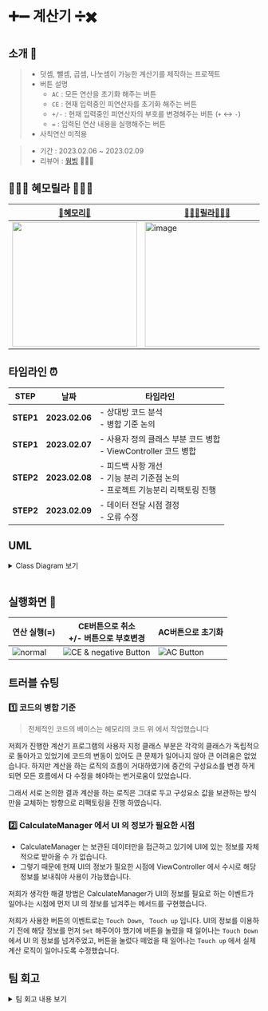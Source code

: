 # ➕➖ 계산기 ➗✖️

## 소개 🔎

> - 덧셈, 뺄셈, 곱셈, 나눗셈이 가능한 계산기를 제작하는 프로젝트 
> - 버튼 설명
>    - `AC` : 모든 연산을 초기화 해주는 버튼
>    - `CE` : 현재 입력중인 피연산자를 초기화 해주는 버튼
>    - `+/-` : 현재 입력중인 피연산자의 부호를 변경해주는 버튼 (`+` ↔︎ `-`)
>    - `=` : 입력된 연산 내용을 실행해주는 버튼
> - 사칙연산 미적용

> - 기간 : 2023.02.06 ~ 2023.02.09
> - 리뷰어 : [웡빙](https://github.com/wongbingg) 🧑🏻‍💻

## 🦹🏼‍♀️ 혜모릴라 🦹🏻‍♂️
|<center>[🦹혜모리🦹](https://github.com/hyemory)</center>|<center>[🦹🏻‍♂️릴라🦹🏻‍♂️](https://github.com/juun97)</center>| 
|---|---|
|<img src="https://github.com/hyemory/ios-calculator-app/blob/step3/images/hyemory.png?raw=true" width="250">|<img width="250" alt="image" src=https://cdn.discordapp.com/attachments/1054218081787973662/1058207490296262665/KakaoTalk_Image_2022-12-23-11-04-10.png>|

## 타임라인 ⏰

| STEP  | 날짜             | 타임라인                                                                                                                                                                     |
| --------- | ---------------- | ---------------------------------------------------------------------------------------------------------------------------------------------------------------------------- |
|**STEP1**| **2023.02.06** |- 상대방 코드 분석 </br> - 병합 기준 논의 
|**STEP1**| **2023.02.07** |- 사용자 정의 클래스 부분 코드 병합 </br> - ViewController 코드 병합 
|**STEP2**| **2023.02.08** |- 피드백 사항 개선 </br> - 기능 분리 기준점 논의 </br> - 프로젝트 기능분리 리팩토링 진행
|**STEP2**| **2023.02.09** |- 데이터 전달 시점 결정 </br> - 오류 수정

## UML

<details>
<summary> Class Diagram 보기 </summary> <br/>
<img src="https://i.imgur.com/vBtZCDH.png">
</details>
<br/>

## 실행화면 📱

|연산 실행(=)|CE버튼으로 취소 <br/> +/- 버튼으로 부호변경|AC버튼으로 초기화|
|---|---|---|
|![normal](https://github.com/hyemory/ios-calculator-app/blob/step3/images/operation_normal.gif?raw=true)|![CE & negative Button](https://github.com/hyemory/ios-calculator-app/blob/step3/images/operation_ce_negative.gif?raw=true)|![AC Button](https://github.com/hyemory/ios-calculator-app/blob/step3/images/operation_ac.gif?raw=true)|


## 트러블 슈팅

### 1️⃣ 코드의 병합 기준
> 전체적인 코드의 베이스는 혜모리의 코드 위 에서 작업했습니다

저희가 진행한 계산기 프로그램의 사용자 지정 클래스 부분은 각각의 클래스가 독립적으로 돌아가고 있었기에 코드의 변동이 있어도 큰 문제가 일어나지 않아 큰 어려움은 없었습니다.
하지만 계산을 하는 로직의 흐름이 거대하였기에 중간의 구성요소를 변경 하게되면 모든 흐름에서 다 수정을 해야하는 번거로움이 있었습니다.

그래서 서로 논의한 결과 계산을 하는 로직은 그대로 두고 구성요소 값을 보관하는 방식만을 교체하는 방향으로 리팩토링을 진행 하였습니다.


### 2️⃣ CalculateManager 에서 UI 의 정보가 필요한 시점

- CalculateManager 는 보관된 데이터만을 접근하고 있기에 UI에 있는 정보를 자체적으로 받아올 수 가 없습니다.
- 그렇기 때문에 현재 UI의 정보가 필요한 시점에 ViewController 에서 수시로 해당 정보를 보내줘야 사용이 가능했습니다.

저희가 생각한 해결 방법은 CalculateManager가 UI의 정보를 필요로 하는 이벤트가 일어나는 시점에 먼저 UI 의 정보를 넘겨주는 메서드를 구현했습니다.

저희가 사용한 버튼의 이벤트로는 `Touch Down`, ` Touch up` 입니다. UI의 정보를 이용하기 전에 해당 정보를 먼저 `Set` 해주어야 했기에 버튼을 눌렀을 때 일어나는 `Touch Down `에서 UI 의 정보를 넘겨주었고, 버튼을 눌렀다 떼었을 때 일어나는 `Touch up` 에서 실제 계산 로직이 일어나도록 수정했습니다.


## 팀 회고

<details>
<summary> 팀 회고 내용 보기 </summary>

### 우리팀이 잘한 점
    
1. 좋은 분위기 속에서 서로의 의견을 서슴없이 나누었습니다.
2. 기존에 사용해보지 않았던 새로운 방법들을 시도해 보았습니다.
3. 약속한 시간을 잘 지켰습니다.
    
### 우리팀 개선할 점
1. 외부의 유혹에 취약했습니다.
    
### 서로 칭찬하기
- 릴라 🦹🏻‍♂️ -> 혜모리 🦹
: 혜모리랑은 처음 진행하는 프로젝트인데 왜 전에부터 같이 해왔던거 같죠...? 그만큼 편한 분위기속에서 같이 프로젝트 진행할 수 있어서 좋았습니다!! 아이디어가 쏟아져 나오는 아이디어 뱅크 혜모리.. 다음 프로젝트때도 꼭 다시만나요~~!!! 제---- 발--- !
    
- 혜모리 🦹 -> 릴라 🦹🏻‍♂️
: 릴라는 제 얘기도 잘 들어주시고 항상 밝으셔서 아주 즐겁고 편안한 분위기에서 프로젝트를 진행할 수 있게 해주셨습니다! 게다가 문제 해결을 잘하셔서 도움을 많이 받았습니다.
꼭 또 만나요!!!

</details>
